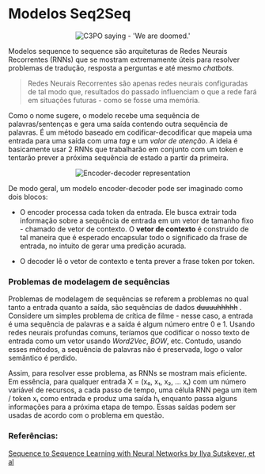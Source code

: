 # Modelos Seq2Seq
<p align="center">
  <img src="https://c.tenor.com/T6U1_ahsOEcAAAAC/star-wars-c3po.gif" alt="C3PO saying - 'We are doomed.'" />
</p>

Modelos sequence to sequence são arquiteturas de Redes Neurais Recorrentes (RNNs) que se mostram extremamente úteis para resolver problemas de tradução, resposta a perguntas e até mesmo _chatbots_.

> Redes Neurais Recorrentes são apenas redes neurais configuradas de tal modo que, resultados do passado influenciam o que a rede fará em situações futuras - como se fosse uma memória.

Como o nome sugere, o modelo recebe uma sequência de palavras/sentenças e gera uma saída contendo outra sequência de palavras. É um método baseado em codificar-decodificar que mapeia uma entrada para uma saída com uma _tag_ e um _valor de atenção_. A ideia é basicamente usar 2 RNNs que trabalharão em conjunto com um token e tentarão prever a próxima sequência de estado a partir da primeira.
<p align="center">
  <img src="https://miro.medium.com/max/1372/1*3lj8AGqfwEE5KCTJ-dXTvg.png" alt="Encoder-decoder representation" />
</p>
De modo geral, um modelo encoder-decoder pode ser imaginado como dois blocos:

- O encoder processa cada token da entrada. Ele busca extrair toda informação sobre a sequência de entrada em um vetor de tamanho fixo - chamado de vetor de contexto. O **vetor de contexto** é construído de tal maneira que é esperado encapsular todo o significado da frase de entrada, no intuito de gerar uma predição acurada.

- O decoder lê o vetor de contexto e tenta prever a frase token por token.

### Problemas de modelagem de sequências
Problemas de modelagem de sequências se referem a problemas no qual tanto a entrada quanto a saída, são sequências de dados ~~duuuuhhhhh~~ . Considere um simples problema de crítica de filme - nesse caso, a entrada é uma sequência de palavras e a saída é algum número entre 0 e 1. Usando redes neurais profundas comuns, teríamos que codificar o nosso texto de entrada como um vetor usando _Word2Vec_, _BOW_, etc. Contudo, usando esses métodos, a sequência de palavras não é preservada, logo o valor semântico é perdido.

Assim, para resolver esse problema, as RNNs se mostram mais eficiente. Em essência, para qualquer entrada X = (x₀, x₁, x₂, ... xₜ) com um número variável de recursos, a cada passo de tempo, uma célula RNN pega um item / token xₜ como entrada e produz uma saída hₜ enquanto passa alguns informações para a próxima etapa de tempo. Essas saídas podem ser usadas de acordo com o problema em questão.


### Referências:
[Sequence to Sequence Learning with Neural Networks by Ilya Sutskever, et al](https://arxiv.org/abs/1409.3215)
